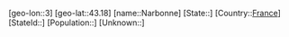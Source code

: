﻿---
location: [43.18,3]
type: City
tags:
- geo/City


SpocWebEntityId: 32736
isDeleted: false
confidential: public

---
[geo-lon::3]
[geo-lat::43.18]
[name::Narbonne]
[State::]
[Country::[France](geo/Continent/Europe/France.md)]
[StateId::]
[Population::]
[Unknown::]

